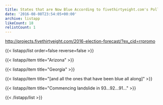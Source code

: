 ```yaml
---
title: States that are Now Blue According to fivethirtyeight.com's Polls-only Forecast
date: '2016-08-08T23:54:05+00:00'
archive: listapp
likeCount: 18
relistCount: 1
---
```


http://projects.fivethirtyeight.com/2016-election-forecast/?ex_cid=rrpromo

<!--more-->

{{< listapp/list order=false reverse=false >}}

   {{< listapp/item title="Arizona" >}}

   {{< listapp/item title="Georgia" >}}

   {{< listapp/item title="[and all the ones that have been blue all along]" >}}

   {{< listapp/item title="Commencing landslide in 93...92...91..." >}}

{{< /listapp/list >}}
